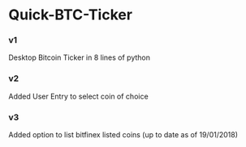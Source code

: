 # Quick-BTC-Ticker

### v1 
Desktop Bitcoin Ticker in 8 lines of python

### v2
Added User Entry to select coin of choice 

### v3
Added option to list bitfinex listed coins (up to date as of 19/01/2018) 
